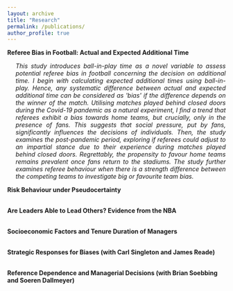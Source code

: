 ```yaml
---
layout: archive
title: "Research"
permalink: /publications/
author_profile: true
---
```

<style>
    .abstract {
        text-align: justify;
        padding-left: 0.2in;
        font-style: italic;
    }
</style>

<b>Referee Bias in Football: Actual and Expected Additional Time</b>
<br>
<div class="abstract">
    This study introduces ball-in-play time as a novel variable to assess potential referee bias in football concerning the decision on additional time. I begin with calculating expected additional times using ball-in-play. Hence, any systematic difference between actual and expected additional time can be considered as 'bias' if the difference depends on the winner of the match. Utilising matches played behind closed doors during the Covid-19 pandemic as a natural experiment, I find a trend that referees exhibit a bias towards home teams, but crucially, only in the presence of fans. This suggests that social pressure, put by fans, significantly influences the decisions of individuals. Then, the study examines the post-pandemic period, exploring if referees could adjust to an impartial stance due to their experience during matches played behind closed doors. Regrettably, the propensity to favour home teams remains prevalent once fans return to the stadiums. The study further examines referee behaviour when there is a strength difference between the competing teams to investigate big or favourite team bias.
</div>

<b>Risk Behaviour under Pseudocertainty</b>
<br><br>

<b>Are Leaders Able to Lead Others? Evidence from the NBA</b>
<br><br>

<b>Socioeconomic Factors and Tenure Duration of Managers</b>
<br><br>

<b>Strategic Responses for Biases (with Carl Singleton and James Reade)</b>
<br><br>

<b>Reference Dependence and Managerial Decisions (with Brian Soebbing and Soeren Dallmeyer)</b>


